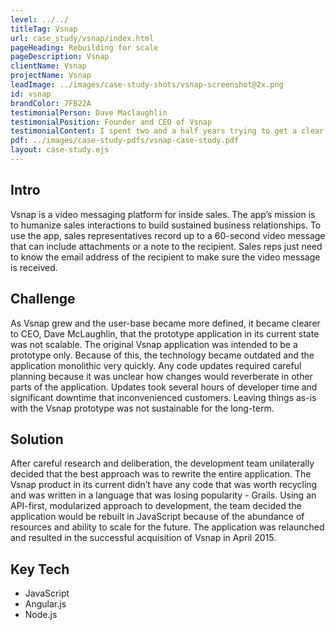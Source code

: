 ```yaml
---
level: ../../
titleTag: Vsnap
url: case_study/vsnap/index.html
pageHeading: Rebuilding for scale
pageDescription: Vsnap
clientName: Vsnap
projectName: Vsnap
leadImage: ../images/case-study-shots/vsnap-screenshot@2x.png
id: vsnap
brandColor: 7FB22A
testimonialPerson: Dave Maclaughlin
testimonialPosition: Founder and CEO of Vsnap
testimonialContent: I spent two and a half years trying to get a clear path on tech – all of which was wrong. Chris got his head around the product quickly and gave me a roadmap to where we wanted to be.
pdf: ../images/case-study-pdfs/vsnap-case-study.pdf
layout: case-study.ejs
---
```


<h2 class="text-heading-two">Intro</h2>

<p class="paragraph--major">Vsnap is a video messaging platform for inside sales. The app’s mission is to humanize sales interactions to build sustained business relationships. To use the app, sales representatives record up to a 60-second video message that can include attachments or a note to the recipient. Sales reps just need to know the email address of the recipient to make sure the video message is received.</p>

<h2 class="text-heading-two">Challenge</h2>

<p>As Vsnap grew and the user-base became more defined, it became clearer to CEO, Dave McLaughlin, that the prototype application in its current state was not scalable. The original Vsnap application was intended to be a prototype only. Because of this, the technology became outdated and the application monolithic very quickly. Any code updates required careful planning because it was unclear how changes would reverberate in other parts of the application. Updates took several hours of developer time and significant downtime that inconvenienced customers. Leaving things as-is with the Vsnap prototype was not sustainable for the long-term.</p>

<h2 class="text-heading-two">Solution</h2>

<p>After careful research and deliberation, the development team unilaterally decided that the best approach was to rewrite the entire application. The Vsnap product in its current didn’t have any code that was worth recycling and was written in a language that was losing popularity - Grails. Using an API-first, modularized approach to development, the team decided the application would be rebuilt in JavaScript because of the abundance of resources and ability to scale for the future. The application was relaunched and resulted in the successful acquisition of Vsnap in April 2015.</p>

<h2 class="text-heading-two">Key Tech</h2>

<ul>
  <li>JavaScript</li>
  <li>Angular.js</li>
  <li>Node.js</li>
</ul>